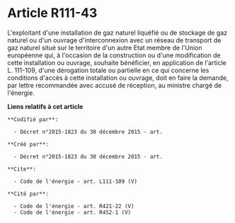 # Article R111-43

L'exploitant d'une installation de gaz naturel liquéfié ou de stockage de gaz naturel ou d'un ouvrage d'interconnexion avec
un réseau de transport de gaz naturel situé sur le territoire d'un autre Etat membre de l'Union européenne qui, à l'occasion
de la construction ou d'une modification de cette installation ou ouvrage, souhaite bénéficier, en application de l'article
L. 111-109, d'une dérogation totale ou partielle en ce qui concerne les conditions d'accès à cette installation ou ouvrage,
doit en faire la demande, par lettre recommandée avec accusé de réception, au ministre chargé de l'énergie.

**Liens relatifs à cet article**

	**Codifié par**:

	  - Décret n°2015-1823 du 30 décembre 2015 - art.

	**Créé par**:

	  - Décret n°2015-1823 du 30 décembre 2015 - art.

	**Cite**:

	  - Code de l'énergie - art. L111-109 (V)

	**Cité par**:

	  - Code de l'énergie - art. R421-22 (V)
	  - Code de l'énergie - art. R452-1 (V)
